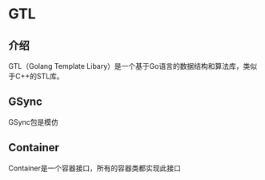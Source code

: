 # GTL

## 介绍

GTL（Golang Template Libary）是一个基于Go语言的数据结构和算法库，类似于C++的STL库。

## GSync

GSync包是模仿

## Container

Container是一个容器接口，所有的容器类都实现此接口

